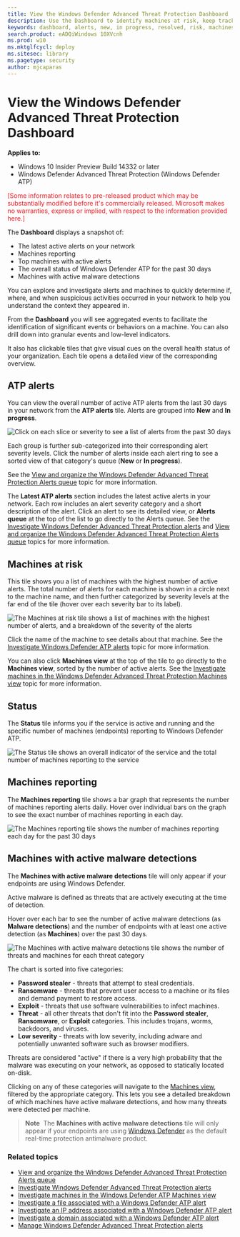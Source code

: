 ```yaml
---
title: View the Windows Defender Advanced Threat Protection Dashboard
description: Use the Dashboard to identify machines at risk, keep track of the status of the service, and see statistics and information about machines and alerts.
keywords: dashboard, alerts, new, in progress, resolved, risk, machines at risk, infections, reporting, statistics, charts, graphs, health, active malware detections, threat category, categories, password stealer, ransomware, exploit, threat, low severity, active malware
search.product: eADQiWindows 10XVcnh
ms.prod: w10
ms.mktglfcycl: deploy
ms.sitesec: library
ms.pagetype: security
author: mjcaparas
---
```


# View the Windows Defender Advanced Threat Protection Dashboard

**Applies to:**

- Windows 10 Insider Preview Build 14332 or later
- Windows Defender Advanced Threat Protection (Windows Defender ATP)

<span style="color:#ED1C24;">[Some information relates to pre-released product which may be substantially modified before it's commercially released. Microsoft makes no warranties, express or implied, with respect to the information provided here.]</span>

The **Dashboard** displays a snapshot of:

- The latest active alerts on your network
- Machines reporting
- Top machines with active alerts
- The overall status of Windows Defender ATP for the past 30 days
- Machines with active malware detections

You can explore and investigate alerts and machines to quickly determine if, where, and when suspicious activities occurred in your network to help you understand the context they appeared in.

From the **Dashboard** you will see aggregated events to facilitate the identification of significant events or behaviors on a machine. You can also drill down into granular events and low-level indicators.

It also has clickable tiles that give visual cues on the overall health status of your organization. Each tile opens a detailed view of the corresponding overview.

## ATP alerts
You can view the overall number of active ATP alerts from the last 30 days in your network from the **ATP alerts** tile. Alerts are grouped into **New** and **In progress**.

![Click on each slice or severity to see a list of alerts from the past 30 days](images/atp.png)

Each group is further sub-categorized into their corresponding alert severity levels. Click the number of alerts inside each alert ring to see a sorted view of that category's queue (**New** or **In progress**).

See the [View and organize the Windows Defender Advanced Threat Protection Alerts queue](alerts-queue-windows-defender-advanced-threat-protection.md) topic for more information.

The **Latest ATP alerts** section includes the latest active alerts in your network. Each row includes an alert severity category and a short description of the alert. Click an alert to see its detailed view, or **Alerts queue** at the top of the list to go directly to the Alerts queue. See the [Investigate Windows Defender Advanced Threat Protection alerts](investigate-alerts-windows-defender-advanced-threat-protection.md) and [View and organize the Windows Defender Advanced Threat Protection Alerts queue](alerts-queue-windows-defender-advanced-threat-protection.md) topics for more information.

## Machines at risk
This tile shows you a list of machines with the highest number of active alerts. The total number of alerts for each machine is shown in a circle next to the machine name, and then further categorized by severity levels at the far end of the tile (hover over each severity bar to its label).

![The Machines at risk tile shows a list of machines with the highest number of alerts, and a breakdown of the severity of the alerts](images/machines-at-risk.png)

Click the name of the machine to see details about that machine. See the [Investigate Windows Defender ATP alerts](investigate-alerts-windows-defender-advanced-threat-protection.md#investigate-a-machine) topic for more information.

You can also click **Machines view** at the top of the tile to go directly to the **Machines view**, sorted by the number of active alerts. See the [Investigate machines in the Windows Defender Advanced Threat Protection Machines view](investigate-machines-windows-defender-advanced-threat-protection.md) topic for more information.

## Status
The **Status** tile informs you if the service is active and running and the specific number of machines (endpoints) reporting to Windows Defender ATP.

![The Status tile shows an overall indicator of the service and the total number of machines reporting to the service](images/status-tile.png)

## Machines reporting
The **Machines reporting** tile shows a bar graph that represents the number of machines reporting alerts daily. Hover over individual bars on the graph to see the exact number of machines reporting in each day.

![The Machines reporting tile shows the number of machines reporting each day for the past 30 days](images/machines-reporting-tile.png)

## Machines with active malware detections
The **Machines with active malware detections** tile will only appear if your endpoints are using Windows Defender.

Active malware is defined as threats that are actively executing at the time of detection.

Hover over each bar to see the number of active malware detections (as **Malware detections**) and the number of endpoints with at least one active detection (as **Machines**) over the past 30 days.

![The Machines with active malware detections tile shows the number of threats and machines for each threat category](images/machines-active-threats-tile.png)

The chart is sorted into five categories:

- **Password stealer** - threats that attempt to steal credentials.
- **Ransomware** - threats that prevent user access to a machine or its files and demand payment to restore access.
- **Exploit** - threats that use software vulnerabilities to infect machines.
- **Threat** - all other threats that don't fit into the **Password stealer**, **Ransomware**, or **Exploit** categories. This includes trojans, worms, backdoors, and viruses.
- **Low severity** - threats with low severity, including adware and potentially unwanted software such as browser modifiers.

Threats are considered "active" if there is a very high probability that the malware was executing on your network, as opposed to statically located on-disk.

Clicking on any of these categories will navigate to the [Machines view](investigate-machines-windows-defender-advanced-threat-protection.md), filtered by the appropriate category. This lets you see a detailed breakdown of which machines have active malware detections, and how many threats were detected per machine.

> **Note**&nbsp;&nbsp;The **Machines with active malware detections** tile will only appear if your endpoints are using [Windows Defender](https://technet.microsoft.com/en-us/library/mt622091(v=vs.85).aspx) as the default real-time protection antimalware product.

### Related topics
- [View and organize the Windows Defender Advanced Threat Protection Alerts queue](alerts-queue-windows-defender-advanced-threat-protection.md)
- [Investigate Windows Defender Advanced Threat Protection alerts](investigate-alerts-windows-defender-advanced-threat-protection.md)
- [Investigate machines in the Windows Defender ATP Machines view](investigate-machines-windows-defender-advanced-threat-protection.md)
- [Investigate a file associated with a Windows Defender ATP alert](investigate-files-windows-defender-advanced-threat-protection.md)
- [Investigate an IP address associated with a Windows Defender ATP alert](investigate-ip-windows-defender-advanced-threat-protection.md)
- [Investigate a domain associated with a Windows Defender ATP alert](investigate-domain-windows-defender-advanced-threat-protection.md)
- [Manage Windows Defender Advanced Threat Protection alerts](manage-alerts-windows-defender-advanced-threat-protection.md)
